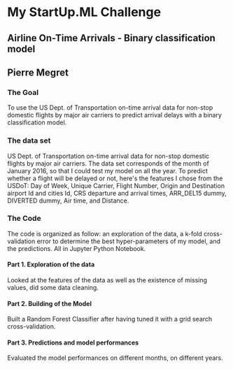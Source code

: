 # My StartUp.ML Challenge
## Airline On-Time Arrivals - Binary classification model
## Pierre Megret

### The Goal
To use the US Dept. of Transportation on-time arrival data for non-stop domestic flights by major air carriers to predict arrival
delays with a binary classification model.

### The data set
US Dept. of Transportation on-time arrival data for non-stop domestic flights by major air carriers.
The data set corresponds of the month of January 2016, so that I could test my model on all the year.
To predict whether a flight will be delayed or not, here's the features I chose from the USDoT: Day of Week, Unique Carrier,
Flight Number, Origin and Destination airport Id and cities Id, CRS departure and arrival times, ARR_DEL15 dummy, DIVERTED dummy,
Air time, and Distance.

### The Code
The code is organized as follow: an exploration of the data, a k-fold cross-validation error to determine the best hyper-parameters
of my model, and the predictions. All in Jupyter Python Notebook.

#### Part 1. Exploration of the data

Looked at the features of the data as well as the existence of missing values, did some data cleaning.

#### Part 2. Building of the Model

Built a Random Forest Classifier after having tuned it with a grid search cross-validation.

#### Part 3. Predictions and model performances

Evaluated the model performances on different months, on different years.
